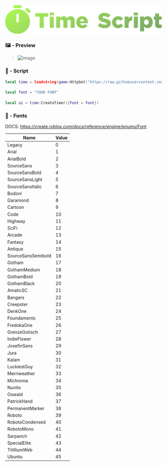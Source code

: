 <img src="images_logo.png" alt="logo">

### 🖼️ - Preview

> <img src="https://cdn.discordapp.com/attachments/1041418192444211300/1157689008952979476/Screenshot_2023-09-30-20-41-45-118_com.roblox.client.png?ex=65198568&is=651833e8&hm=6132da18674a6b3657eadca5b3fa9cdf4b9b7cc6966ee12012511b987efb6a7e&" alt="image">

### 📄 - Script

```lua
local time = loadstring(game:HttpGet("https://raw.githubusercontent.com/AlikSusFootages/TimeScript/main/file.lua"))()

local font = "YOUR FONT"

local ui = time:CreateTimer({Font = font})
```

### 💬 - Fonts

DOCS: https://create.roblox.com/docs/reference/engine/enums/Font


| Name | Value |
|------------|------------|
| Legacy | 0 |
| Arial | 1 |
| ArialBold | 2 |
| SourceSans | 3 |
| SourceSansBold | 4 |
| SourceSansLight | 5 |
| SourceSansItalic | 6 |
| Bodoni | 7 |
| Garamond | 8 |
| Cartoon | 9 |
| Code | 10 |
| Highway | 11 |
| SciFi | 12 |
| Arcade | 13 |
| Fantasy | 14 |
| Antique | 15 |
| SourceSansSemibold | 16 |
| Gotham | 17 |
| GothamMedium | 18 |
| GothamBold | 19 |
| GothamBlack | 20 |
| AmaticSC | 21 |
| Bangers | 22 |
| Creepster | 23 |
| DenkOne | 24 |
| Foundamento | 25 |
| FredokaOne | 26 |
| GrenzeGotisch | 27 |
| IndieFlower | 28 |
| JosefinSans | 29 |
| Jura | 30 |
| Kalam | 31 |
| LuckiestGuy | 32 |
| Merriweather | 33 |
| Michroma | 34 |
| Nunito | 35 |
| Oswald | 36 |
| PatrickHand | 37 |
| PermanentMarker | 38 |
| Roboto | 39 |
| RobotoCondensed | 40 |
| RobotoMono | 41 |
| Sarpanch | 42 |
| SpecialElite | 43 |
| TitilliumWeb | 44 |
| Ubuntu | 45 |

